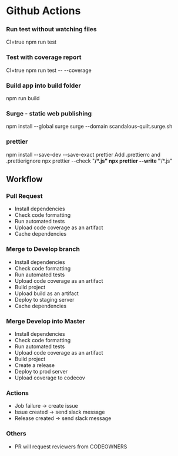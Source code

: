 # Github Actions

### Run test without watching files

CI=true npm run test

### Test with coverage report

CI=true npm run test -- --coverage

### Build app into build folder

npm run build

### Surge - static web publishing

npm install --global surge
surge --domain scandalous-quilt.surge.sh

### prettier

npm install --save-dev --save-exact prettier
Add .prettierrc and .prettierignore
npx prettier --check "**/\*.js"
npx prettier --write "**/\*.js"

## Workflow

### Pull Request

- Install dependencies
- Check code formatting
- Run automated tests
- Upload code coverage as an artifact
- Cache dependencies

### Merge to Develop branch

- Install dependencies
- Check code formatting
- Run automated tests
- Upload code coverage as an artifact
- Build project
- Upload build as an artifact
- Deploy to staging server
- Cache dependencies

### Merge Develop into Master

- Install dependencies
- Check code formatting
- Run automated tests
- Upload code coverage as an artifact
- Build project
- Create a release
- Deploy to prod server
- Upload coverage to codecov

### Actions

- Job failure -> create issue
- Issue created -> send slack message
- Release created -> send slack message

### Others
- PR will request reviewers from CODEOWNERS 
